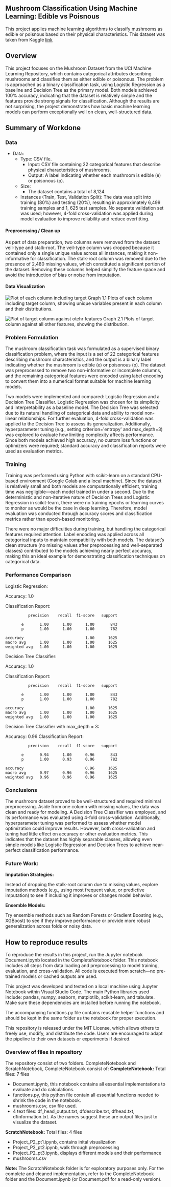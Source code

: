 ## Mushroom Classification Using Machine Learning: Edible vs Poisnous

This project applies machine learning algorithms to classify mushrooms as edible or poisnous based on their physical characteristics. This dataset was taken from Kaggle [link](https://www.kaggle.com/datasets/uciml/mushroom-classification)


## Overview
This project focuses on the Mushroom Dataset from the UCI Machine Learning Repository, which contains categorical attributes describing mushrooms and classifies them as either edible or poisonous. The problem is approached as a binary classification task, using Logistic Regression as a baseline and Decision Tree as the primary model. Both models achieved 100% accuracy, indicating that the dataset is relatively simple and the features provide strong signals for classification. Although the results are not surprising, the project demonstrates how basic machine learning models can perform exceptionally well on clean, well-structured data.


## Summary of Workdone

### Data

* Data:
  * Type: CSV file. 
    * Input: CSV file containing 22 categorical features that describe physical characteristics of mushrooms.
    * Output: A label indicating whether each mushroom is edible (e) or poisonous (p).
  * Size: 
    * The dataset contains a total of 8,124.
  * Instances (Train, Test, Validation Split): The data was split into training (80%) and testing (20%), resulting in approximately 6,499 training samples and 1,   625 test samples. No separate validation set was used; however, 4-fold cross-validation was applied during model evaluation to improve reliability and reduce overfitting.


#### Preprocessing / Clean up

As part of data preparation, two columns were removed from the dataset: veil-type and stalk-root. The veil-type column was dropped because it contained only a single unique value across all instances, making it non-informative for classification. The stalk-root column was removed due to the presence of 2,480 missing values, which constituted a significant portion of the dataset. Removing these columns helped simplify the feature space and avoid the introduction of bias or noise from imputation.

#### Data Visualization

![Plot of each column including target](/1.png)
Graph 1.1 Plots of each column including target column, showing unique variables present in each column and their distributions.

![Plot of target column against otehr features](/2.png)
Graph 2.1 Plots of target column against all other features, showing the distribution.

### Problem Formulation

The mushroom classification task was formulated as a supervised binary classification problem, where the input is a set of 22 categorical features describing mushroom characteristics, and the output is a binary label indicating whether the mushroom is edible (e) or poisonous (p). The dataset was preprocessed to remove two non-informative or incomplete columns, and the remaining categorical features were encoded using label encoding to convert them into a numerical format suitable for machine learning models.

Two models were implemented and compared: Logistic Regression and a Decision Tree Classifier. Logistic Regression was chosen for its simplicity and interpretability as a baseline model. The Decision Tree was selected due to its natural handling of categorical data and ability to model non-linear relationships. For further evaluation, 4-fold cross-validation was applied to the Decision Tree to assess its generalization. Additionally, hyperparameter tuning (e.g., setting criterion='entropy' and max_depth=3) was explored to evaluate how limiting complexity affects performance. Since both models achieved high accuracy, no custom loss functions or optimizers were required; standard accuracy and classification reports were used as evaluation metrics.

### Training

Training was performed using Python with scikit-learn on a standard CPU-based environment (Google Colab and a local machine). Since the dataset is relatively small and both models are computationally efficient, training time was negligible—each model trained in under a second. Due to the deterministic and non-iterative nature of Decision Trees and Logistic Regression in scikit-learn, there were no training epochs or learning curves to monitor as would be the case in deep learning. Therefore, model evaluation was conducted through accuracy scores and classification metrics rather than epoch-based monitoring.

There were no major difficulties during training, but handling the categorical features required attention. Label encoding was applied across all categorical inputs to maintain compatibility with both models. The dataset’s clean structure (no missing values after preprocessing and well-separated classes) contributed to the models achieving nearly perfect accuracy, making this an ideal example for demonstrating classification techniques on categorical data.

### Performance Comparison
Logistic Regression:

Accuracy: 1.0

Classification Report:

              precision    recall  f1-score   support

           e       1.00      1.00      1.00       843
           p       1.00      1.00      1.00       782

    accuracy                           1.00      1625  
    macro avg      1.00      1.00      1.00      1625
    weighted avg   1.00      1.00      1.00      1625

Decision Tree Classifier:

Accuracy: 1.0

Classification Report:

              precision    recall  f1-score   support

           e       1.00      1.00      1.00       843
           p       1.00      1.00      1.00       782

    accuracy                           1.00      1625
    macro avg      1.00      1.00      1.00      1625
    weighted avg   1.00      1.00      1.00      1625

Decision Tree Classifier with max_depth = 3:

Accuracy: 0.96
Classification Report:

              precision    recall  f1-score   support

           e       0.94      1.00      0.96       843
           p       1.00      0.93      0.96       782

    accuracy                           0.96      1625
    macro avg      0.97      0.96      0.96      1625
    weighted avg   0.96      0.96      0.96      1625

### Conclusions

The mushroom dataset proved to be well-structured and required minimal preprocessing. Aside from one column with missing values, the data was clean and ready for modeling. A Decision Tree Classifier was employed, and its performance was evaluated using 4-fold cross-validation. Additionally, hyperparameter tuning was performed to assess whether model optimization could improve results. However, both cross-validation and tuning had little effect on accuracy or other evaluation metrics. This indicates that the dataset has highly separable classes, allowing even simple models like Logistic Regression and Decision Trees to achieve near-perfect classification performance.

### Future Work:

**Imputation Strategies:**

Instead of dropping the stalk-root column due to missing values, explore imputation methods (e.g., using most frequent value, or predictive imputation) to see if including it improves or changes model behavior.

**Ensemble Models:**

Try ensemble methods such as Random Forests or Gradient Boosting (e.g., XGBoost) to see if they improve performance or provide more robust generalization across folds or noisy data.

## How to reproduce results
To reproduce the results in this project, run the Jupyter notebook Document.ipynb located in the CompleteNotebook folder. This notebook includes all steps from data loading and preprocessing to model training, evaluation, and cross-validation. All code is executed from scratch—no pre-trained models or cached outputs are used.

This project was developed and tested on a local machine using Jupyter Notebook within Visual Studio Code. The main Python libraries used include: pandas, numpy, seaborn, matplotlib, scikit-learn, and tabulate. Make sure these dependencies are installed before running the notebook.

The accompanying functions.py file contains reusable helper functions and should be kept in the same folder as the notebook for proper execution.

This repository is released under the MIT License, which allows others to freely use, modify, and distribute the code. Users are encouraged to adapt the pipeline to their own datasets or experiments if desired.

### Overview of files in repository

The repository consist of two folders. CompleteNotebook and ScratchNotebook, CompleteNotebook consist of:
**CompleteNotebook:**
Total files: 7 files

- Document.ipynb, this notebook contains all essential implementations to evaluate and do calculations.
- functions.py, this python file contain all essential functions needed to shrink the code in the notebook.
- mushrooms.csv, csv file used.
- 4 text files: df_head_output.txt, dfdescribe.txt, dfhead.txt, dfinformation.txt. As the names suggest these are output files just to visualize the dataset.

**ScratchNotebook:**
Total files:  4 files
- Project_P2_pt1.ipynb, contains inital visualization
- Project_P2_pt2.ipynb, walk through preprocessing
- Project_P2_pt3.ipynb, displays different models and their performance
- mushrooms.csv

**Note:** The ScratchNotebook folder is for exploratory purposes only. For the complete and cleaned implementation, refer to the CompleteNotebook folder and the Document.ipynb (or Document.pdf for a read-only version).

